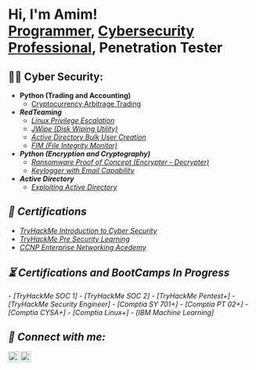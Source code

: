 <h1>Hi, I'm Amim! <br/><a href="https://github.com/AmimMohammad">Programmer</a>, <a href="https://www.linkedin.com/in/mohammad-amim/">Cybersecurity Professional</a>, <a>Penetration Tester</a></h1>

<h2>👨‍💻 Cyber Security:</h2>

- <b>Python (Trading and Accounting)</b>
  - [Cryptocurrency Arbitrage Trading](https://github.com/AmimMohammad/Bumi/) <b><i></b>
- <b>RedTeaming</b>
  - [Linux Privilege Escalation](https://github.com/AmimMohammad/Linux-Privilege-Escalation)
  - [JWipe (Disk Wiping Utility)](https://github.com/joshmadakor1/Jwipe.PowerShell)
  - [Active Directory Bulk User Creation](https://github.com/joshmadakor1/AD_PS)
  - [FIM (File Integrity Monitor)](https://github.com/joshmadakor1/PowerShell-Integrity-FIM)
- <b>Python (Encryption and Cryptography)</b>
  - [Ransomware Proof of Concept (Encrypter - Decrypter)](https://github.com/AmimMohammad/PoC-Enc-Dec-Python)
  - [Keylogger with Email Capability](https://github.com/joshmadakor1/Key-Logger-With-Email)
- <b>Active Directory</b>
  - [Exploiting Active Directory](https://github.com/AmimMohammad/Active-Directory-Exploitation)
 
<h2>🥇 Certifications</h2>

- [TryHackMe Introduction to Cyber Security](https://imgur.com/AjY6uSI)
- [TryHackMe Pre Security Learning](https://imgur.com/jmqxZFb)
- [CCNP Enterprise Networking Acedemy](https://imgur.com/mAQq7Fl)

<h2>⏳ Certifications and BootCamps In Progress</h2>
- [TryHackMe SOC 1]
- [TryHackMe SOC 2]
- [TryHackMe Pentest+]
- [TryHackMe Security Engineer]
- [Comptia SY 701+]
- [Comptia PT 02+]
- [Comptia CYSA+]
- [Comptia Linux+]
- [IBM Machine Learning]


<h2> 🤳 Connect with me:</h2>

[<img align="left" alt="JoshMadakor | Twitter" width="22px" src="https://cdn.jsdelivr.net/npm/simple-icons@v3/icons/twitter.svg" />][twitter]
[<img align="left" alt="JoshMadakor | LinkedIn" width="22px" src="https://cdn.jsdelivr.net/npm/simple-icons@v3/icons/linkedin.svg" />][linkedin]

[twitter]: https://twitter.com/Amim99737016
[linkedin]: https://www.linkedin.com/in/mohammad-amim/

<!--
**AmimMohammad** is a ✨ _special_ ✨ repository because its `README.md` (this file) appears on your GitHub profile.

Here are some ideas to get you started:

- 🔭 I’m currently working on ...
- 🌱 I’m currently learning ...
- 👯 I’m looking to collaborate on ...
- 🤔 I’m looking for help with ...
- 💬 Ask me about ...
- 📫 How to reach me: ...
- 😄 Pronouns: ...
- ⚡ Fun fact: ...
-->
